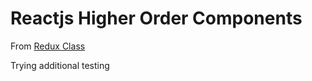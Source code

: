 # Reactjs Higher Order Components

From [Redux Class](https://www.udemy.com/react-redux-tutorial/)

Trying additional testing

